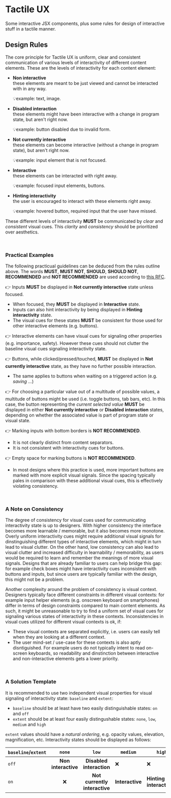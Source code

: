 # Tactile UX
Some interactive JSX components, plus some rules for design of interactive stuff in a tactile manner.

## Design Rules

The core principle for Tactile UX is uniform, clear and consistent communication of various levels of interactivity of different content elements. These are the levels of interactivity for each content element:

- **Non interactive** \
  these elements are meant to be just viewed and cannot be interacted with in any way.

  💡example: text, image.


- **Disabled interaction** \
  these elements might have been interactive with a change in program state, but aren't right now.
  
  💡example: button disabled due to invalid form.


- **Not currently interactive** \
  these elements can become interactive (without a change in program state), but aren't right now.
  
  💡example: input element that is not focused.


- **Interactive** \
  these elements can be interacted with right away.
  
  💡example: focused input elements, buttons.


- **Hinting interactivity** \
  the user is encouraged to interact with these elements right away.
  
  💡example: hovered button, required input that the user have missed.


These different levels of interactivity **MUST** be communicated by _clear_ and _consistent_ visual cues. This _clarity_ and _consistency_ should be prioritized over aesthetics.

<br>

### Practical Examples

The following practicual guidelines can be deduced from the rules outline above. The words **MUST**, **MUST NOT**, **SHOULD**, **SHOULD NOT**, **RECOMMENDED** and **NOT RECOMMENDED** are used according to [this RFC](https://tools.ietf.org/html/rfc2119).

👉 Inputs **MUST** be displayed in **Not currently interactive** state unless focused.
  - When focused, they **MUST** be displayed in **Interactive** state.
  - Inputs can also hint interactivity by being displayed in **Hinting interactivity** state.
  - The visual cues for these states **MUST** be consistent for those used for other interactive elements (e.g. buttons).

👉 Interactive elements can have visual cues for signaling other properties (e.g. importance, safety). However these cues should not clutter the baseline visual cues signaling interactivity state.

👉 Buttons, while clicked/pressed/touched, **MUST** be displayed in **Not currently interactive** state, as they have no further possible interaction.
  - The same applies to buttons when waiting on a triggered action (e.g. _saving ..._)

👉 For choosing a particular value out of a multitude of possible values, a multitude of buttons might be used (i.e. toggle buttons, tab bars, etc). In this case, the button representing the _current selected value_ **MUST** be displayed in either **Not currently interactive** or **Disabled interaction** states, depending on whether the associated value is part of program state or visual state.

👉 Marking inputs with bottom borders is **NOT RECOMMENDED**.
  - It is not clearly distinct from content separators.
  - It is not consistent with interactivity cues for buttons.
  
👉 Empty space for marking buttons is **NOT RECOMMENDED**.
  - In most designs where this practice is used, more important buttons are marked with more explicit visual signals. Since the spacing typically pales in comparison with these additional visual cues, this is effectively violating consistency.
  
<br>

### A Note on Consistency

The degree of consistency for visual cues used for communicating interactivity state is up to designers. With higher consistency the interface becomes more learnable / memorable, but it also becomes more monotone. Overly uniform interactivity cues might require additional visual signals for dinstinguishing different types of interactive elements, which might in turn lead to visual clutter. On the other hand, low consistency can also lead to visual clutter and increased difficulty in learnability / memorability, as users would be required to learn and remember the meanings of more visual signals. Designs that are already familiar to users can help bridge this gap: for example check boxes might have interactivity cues inconsistent with buttons and inputs, but since users are typically familiar with the design, this might not be a problem.

Another complexity around the problem of consistency is visual context. Designers typically face different constraints in different visual contexts: for example input helper elements (e.g. onscreen keyboard on smartphones) differ in terms of design constraints compared to main content elements. As such, it might be unreasonable to try to find a uniform set of visual cues for signaling various states of interactivity in these contexts. Inconsistencies in visual cues utilized for different visual contexts is ok, if:

- These visual contexts are separated explicitly, i.e. users can easily tell when they are looking at a different context.
- The user mind-set / use-case for these contexts is also aptly disntiguished. For example users do not typically intent to read on-screen keyboards, so readability and dinstinction between interactive and non-interactive elements gets a lower priority.

<br>

### A Solution Template

It is recommended to use two independent visual properties for visual signaling of interactivity state: `baseline` and `extent`:
- `baseline` should be at least have two easily distinguishable states: `on` and `off`
- `extent` should be at least four easily distingushable states: `none`, `low`, `medium` and `high`

`extent` values should have a _natural ordering_, e.g. opacity values, elevation, magnification, etc. Interactivity states should be displayed as follows:

`baseline`/`extent` | `none`              | `low`                         | `medium`        | `high`
------------------- | :-----------------: | :---------------------------: | --------------- | ------
`off`               | **Non interactive** | **Disabled interaction**      | ❌              | ❌
`on`                | ❌                  | **Not currently interactive** | **Interactive** | **Hinting interactivity**

